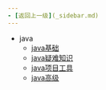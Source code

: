 ```yaml
---
- [返回上一级](_sidebar.md) 
---
```

- java
	 - [java基础](backend/java/java基础/_sidebar.md)
	 - [java疑难知识](backend/java/java疑难知识/_sidebar.md)
	 - [java项目工具](backend/java/java项目工具/_sidebar.md)
	 - [java高级](backend/java/java高级/_sidebar.md)

